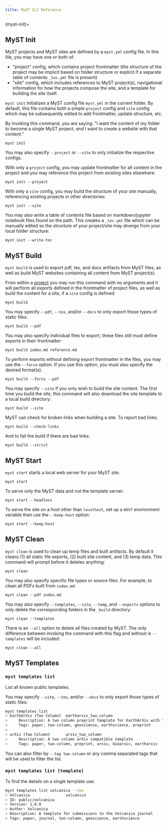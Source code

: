 ```yaml
---
title: MyST CLI Reference
---
```


(myst-init)=

## MyST Init

MyST projects and MyST sites are defined by a `myst.yml` config file. In this file, you may have one or both of:

- "project" config, which contains project frontmatter (the structure of the project may be implicit based on folder structure or explicit if a separate table of contents `_toc.yml` file is present)
- "site" config, which includes references to MyST project(s), navigational information for how the projects compose the site, and a template for building the site itself.

`myst init` initializes a MyST config file `myst.yml` in the current folder. By default, this file contains both a simple `project` config and `site` config which may be subsequently edited to add frontmatter, update structure, etc.

By invoking this command, you are saying: "I want the content of my folder to become a single MyST project, _and_ I want to create a website with that content."

```
myst init
```

You may also specify `--project` or `--site` to only initialize the respective configs.

With only a `project` config, you may update frontmatter for all content in the project and you may reference this project from existing sites elsewhere:

```
myst init --project
```

With only a `site` config, you may build the structure of your site manually, referencing existing projects in other directories:

```
myst init --site
```

You may also write a table of contents file based on markdown/jupyter notebook files found on the path. This creates a `_toc.yml` file which can be manually edited so the structure of your project/site may diverge from your local folder structure:

```
myst init --write-toc
```

## MyST Build

`myst build` is used to export pdf, tex, and docx artifacts from MyST files, as well as build MyST websites containing all content from MyST project(s).

From within a [project](#myst-init) you may run this command with no arguments and it will perform all exports defined in the frontmatter of project files, as well as build the content for a site, if a `site` config is defined:

```
myst build
```

You may specify `--pdf`, `--tex`, and/or `--docx` to only export those types of static files:

```
myst build --pdf
```

You may also specify individual files to export; these files still must define exports in their frontmatter:

```
myst build index.md reference.md
```

To perform exports without defining export frontmatter in the files, you may use the `--force` option. If you use this option, you must also specify the desired format(s):

```
myst build --force --pdf
```

You may specify `--site` if you only wish to build the site content. The first time you build the site, this command will also download the site template to a local build directory:

```
myst build --site
```

MyST can check for broken links when building a site. To report bad links:

```
myst build --check-links
```

And to fail the build if there are bad links:

```
myst build --strict
```

## MyST Start

`myst start` starts a local web server for your MyST site.

```
myst start
```

To serve only the MyST data and not the template server:

```
myst start --headless
```

To serve the site on a host other than `localhost`, set up a `HOST` environment variable then use the `--keep-host` option:

```
myst start --keep-host
```

## MyST Clean

`myst clean` is used to clean up temp files and built artifacts. By default it cleans (1) all static file exports, (2) built site content, and (3) temp data. This command will prompt before it deletes anything:

```
myst clean
```

You may also specify specific file types or source files. For example, to clean all PDFs built from `index.md`:

```
myst clean --pdf index.md
```

You may also specify `--templates`, `--site`, `--temp`, and `--exports` options to only delete the corresponding folders in the `_build` directory:

```
myst clean --templates
```

There is an `--all` option to delete all files created by MyST. The only difference between invoking the command with this flag and without is `--templates` will be included:

```
myst clean --all
```

## MyST Templates

### `myst templates list`

List all known public templates.

You may specify `--site`, `--tex`, and/or `--docx` to only export those types of static files:

```bash
myst templates list
> EarthArXiv (Two Column)  eartharxiv_two_column
>     Description: A two column preprint template for EarthArXiv with the AGU bibstyle
>     Tags: paper, two-column, geoscience, earthscience, preprint
>
> arXiv (Two Column)       arxiv_two_column
>     Description: A two column arXiv compatible template
>     Tags: paper, two-column, preprint, arxiv, bioarxiv, eartharxiv
```

You can also filter by `--tag two-column` or any comma separated tags that will be used to filter the list.

### `myst templates list [template]`

To find the details on a single template use:

```bash
myst templates list volcanica --tex
> Volcanica                volcanica
> ID: public/volcanica
> Version: 1.0.0
> Author: Volcanica
> Description: A template for submissions to the Volcanica journal
> Tags: paper, journal, two-column, geoscience, earthscience
```
